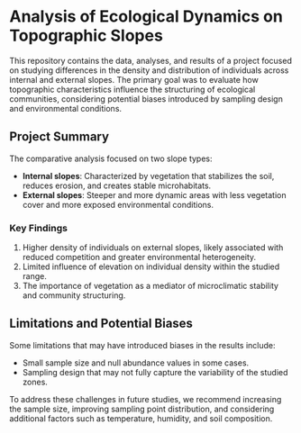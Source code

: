 # **Analysis of Ecological Dynamics on Topographic Slopes**

This repository contains the data, analyses, and results of a project focused on studying differences in the density and distribution of individuals across internal and external slopes. The primary goal was to evaluate how topographic characteristics influence the structuring of ecological communities, considering potential biases introduced by sampling design and environmental conditions.

## **Project Summary**

The comparative analysis focused on two slope types:  
- **Internal slopes**: Characterized by vegetation that stabilizes the soil, reduces erosion, and creates stable microhabitats.  
- **External slopes**: Steeper and more dynamic areas with less vegetation cover and more exposed environmental conditions.  

### **Key Findings**  
1. Higher density of individuals on external slopes, likely associated with reduced competition and greater environmental heterogeneity.  
2. Limited influence of elevation on individual density within the studied range.  
3. The importance of vegetation as a mediator of microclimatic stability and community structuring.  

## **Limitations and Potential Biases**

Some limitations that may have introduced biases in the results include:  
- Small sample size and null abundance values in some cases.  
- Sampling design that may not fully capture the variability of the studied zones.  

To address these challenges in future studies, we recommend increasing the sample size, improving sampling point distribution, and considering additional factors such as temperature, humidity, and soil composition.  
